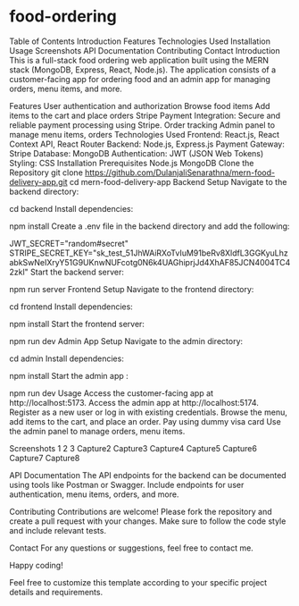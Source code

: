 # food-ordering
Table of Contents
Introduction
Features
Technologies Used
Installation
Usage
Screenshots
API Documentation
Contributing
Contact
Introduction
This is a full-stack food ordering web application built using the MERN stack (MongoDB, Express, React, Node.js). The application consists of a customer-facing app for ordering food and an admin app for managing orders, menu items, and more.

Features
User authentication and authorization
Browse food items
Add items to the cart and place orders
Stripe Payment Integration: Secure and reliable payment processing using Stripe.
Order tracking
Admin panel to manage menu items, orders
Technologies Used
Frontend: React.js, React Context API, React Router
Backend: Node.js, Express.js
Payment Gateway: Stripe
Database: MongoDB
Authentication: JWT (JSON Web Tokens)
Styling: CSS
Installation
Prerequisites
Node.js
MongoDB
Clone the Repository
git clone https://github.com/DulanjaliSenarathna/mern-food-delivery-app.git
cd mern-food-delivery-app
Backend Setup
Navigate to the backend directory:

cd backend
Install dependencies:

npm install
Create a .env file in the backend directory and add the following:

JWT_SECRET="random#secret"
STRIPE_SECRET_KEY="sk_test_51JhWAiRXoTvIuM91beRv8XldfL3GGKyuLhzabkSwNeIXryY51G9UKnwNUFcotg0N6k4UAGhiprjJd4XhAF85JCN4004TC42zkl"
Start the backend server:

npm run server
Frontend Setup
Navigate to the frontend directory:

cd frontend
Install dependencies:

npm install
Start the frontend server:

npm run dev
Admin App Setup
Navigate to the admin directory:

cd admin
Install dependencies:

npm install
Start the admin app :

npm run dev
Usage
Access the customer-facing app at http://localhost:5173. Access the admin app at http://localhost:5174. Register as a new user or log in with existing credentials. Browse the menu, add items to the cart, and place an order. Pay using dummy visa card Use the admin panel to manage orders, menu items.

Screenshots
1 2 3 Capture2 Capture3 Capture4 Capture5 Capture6 Capture7 Capture8

API Documentation
The API endpoints for the backend can be documented using tools like Postman or Swagger. Include endpoints for user authentication, menu items, orders, and more.

Contributing
Contributions are welcome! Please fork the repository and create a pull request with your changes. Make sure to follow the code style and include relevant tests.

Contact
For any questions or suggestions, feel free to contact me.

Happy coding!

Feel free to customize this template according to your specific project details and requirements.
